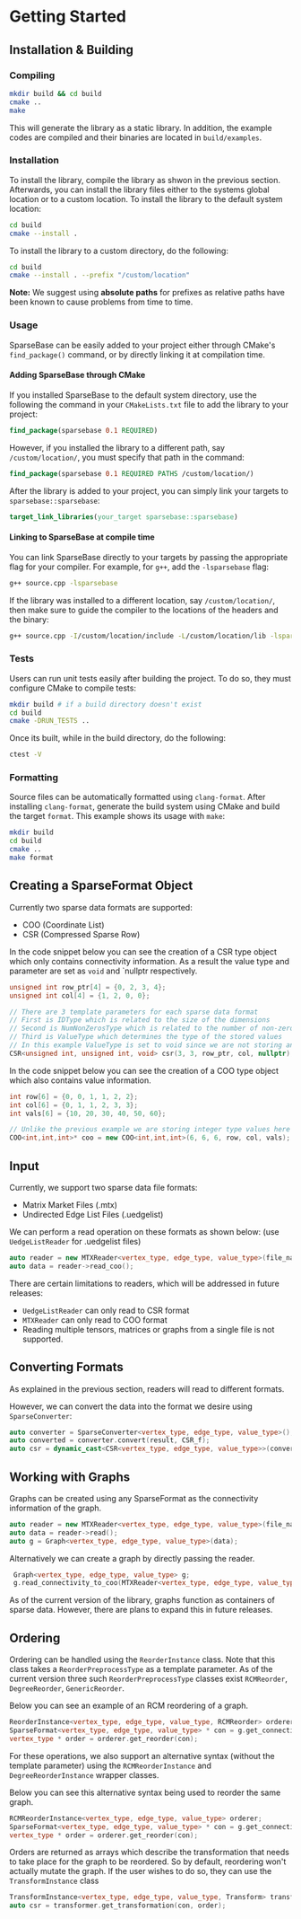 # Getting Started

## Installation & Building

### Compiling
```bash
mkdir build && cd build
cmake ..
make
```

This will generate the library as a static library. In addition, the example codes are compiled and their binaries are located in `build/examples`.

### Installation

To install the library, compile the library as shwon in the previous section. Afterwards, you can install the library files either to the systems global location or to a custom location. To install the library to the default system location:
```bash
cd build
cmake --install .
```

To install the library to a custom directory, do the following:
```bash
cd build
cmake --install . --prefix "/custom/location"
```
**Note:** We suggest using **absolute paths** for prefixes as relative paths have been known to cause problems from time to time.

### Usage
SparseBase can be easily added to your project either through CMake's `find_package()` command, or by directly linking it at compilation time.
#### Adding SparseBase through CMake
If you installed SparseBase to the default system directory, use the following the command in your `CMakeLists.txt` file to add the library to your project:
```cmake
find_package(sparsebase 0.1 REQUIRED)
```
However, if you installed the library to a different path, say `/custom/location/`, you must specify that path in the command:
```cmake
find_package(sparsebase 0.1 REQUIRED PATHS /custom/location/)
```
After the library is added to your project, you can simply link your targets to `sparsebase::sparsebase`:

```cmake
target_link_libraries(your_target sparsebase::sparsebase)
```

#### Linking to SparseBase at compile time
You can link SparseBase directly to your targets by passing the appropriate flag for your compiler. For example, for `g++`, add the `-lsparsebase` flag:
```bash
g++ source.cpp -lsparsebase
```
If the library was installed to a different location, say `/custom/location/`, then make sure to guide the compiler to the locations of the headers and the binary:
```bash
g++ source.cpp -I/custom/location/include -L/custom/location/lib -lsparsebase
```

### Tests

Users can run unit tests easily after building the project. To do so, they must configure CMake to compile tests:
```bash
mkdir build # if a build directory doesn't exist
cd build
cmake -DRUN_TESTS ..
```
Once its built, while in the build directory, do the following:
```bash
ctest -V
```
### Formatting
Source files can be automatically formatted using `clang-format`. After installing `clang-format`, generate the build system using CMake and build the target `format`. This example shows its usage with `make`:
```bash
mkdir build
cd build
cmake ..
make format
``` 

## Creating a SparseFormat Object

Currently two sparse data formats are supported:
- COO (Coordinate List)
- CSR (Compressed Sparse Row)

In the code snippet below you can see the creation of a CSR type object 
which only contains connectivity information. As a result the value type and parameter 
are set as `void` and `nullptr respectively.
```cpp
unsigned int row_ptr[4] = {0, 2, 3, 4};
unsigned int col[4] = {1, 2, 0, 0};

// There are 3 template parameters for each sparse data format
// First is IDType which is related to the size of the dimensions
// Second is NumNonZerosType which is related to the number of non-zeros stored
// Third is ValueType which determines the type of the stored values
// In this example ValueType is set to void since we are not storing any values
CSR<unsigned int, unsigned int, void> csr(3, 3, row_ptr, col, nullptr);
```

In the code snippet below you can see the creation of a COO type object which also contains value information.

```cpp
int row[6] = {0, 0, 1, 1, 2, 2};
int col[6] = {0, 1, 1, 2, 3, 3};
int vals[6] = {10, 20, 30, 40, 50, 60};

// Unlike the previous example we are storing integer type values here
COO<int,int,int>* coo = new COO<int,int,int>(6, 6, 6, row, col, vals);
```


## Input

Currently, we support two sparse data file formats:
- Matrix Market Files (.mtx)
- Undirected Edge List Files (.uedgelist)

We can perform a read operation on these formats as shown below: (use `UedgeListReader` for .uedgelist files)
```cpp
auto reader = new MTXReader<vertex_type, edge_type, value_type>(file_name);
auto data = reader->read_coo();
```

There are certain limitations to readers, which will be addressed in future releases:
- `UedgeListReader` can only read to CSR format
- `MTXReader` can only read to COO format
- Reading multiple tensors, matrices or graphs from a single file is not supported.


## Converting Formats

As explained in the previous section, readers will read to different formats.

However, we can convert the data into the format we desire using ``SparseConverter``:
```cpp
auto converter = SparseConverter<vertex_type, edge_type, value_type>();
auto converted = converter.convert(result, CSR_f);
auto csr = dynamic_cast<CSR<vertex_type, edge_type, value_type>>(converted);
```

## Working with Graphs

Graphs can be created using any SparseFormat as the connectivity information of the graph.

```cpp
auto reader = new MTXReader<vertex_type, edge_type, value_type>(file_name);
auto data = reader->read();
auto g = Graph<vertex_type, edge_type, value_type>(data);
```

Alternatively we can create a graph by directly passing the reader.

```cpp
 Graph<vertex_type, edge_type, value_type> g;
 g.read_connectivity_to_coo(MTXReader<vertex_type, edge_type, value_type>(file_name));
```

As of the current version of the library, graphs function as containers of sparse data. However, there are plans to expand this in future releases.

## Ordering

Ordering can be handled using the ``ReorderInstance`` class. Note that this class takes a ``ReorderPreprocessType`` as a template parameter.
As of the current version three such ``ReorderPreprocessType`` classes exist ``RCMReorder``, ``DegreeReorder``, ``GenericReorder``.

Below you can see an example of an RCM reordering of a graph.
```cpp
ReorderInstance<vertex_type, edge_type, value_type, RCMReorder> orderer;
SparseFormat<vertex_type, edge_type, value_type> * con = g.get_connectivity();
vertex_type * order = orderer.get_reorder(con);
```

For these operations, we also support an alternative syntax (without the template parameter) using the ``RCMReorderInstance`` and ``DegreeReorderInstance`` wrapper classes.

Below you can see this alternative syntax being used to reorder the same graph.
```cpp
RCMReorderInstance<vertex_type, edge_type, value_type> orderer;
SparseFormat<vertex_type, edge_type, value_type> * con = g.get_connectivity();
vertex_type * order = orderer.get_reorder(con);
```

Orders are returned as arrays which describe the transformation that needs to take place for the graph to be reordered.
So by default, reordering won't actually mutate the graph. If the user wishes to do so, they can use the `TransformInstance` class

```cpp
TransformInstance<vertex_type, edge_type, value_type, Transform> transformer(1);
auto csr = transformer.get_transformation(con, order);
```
